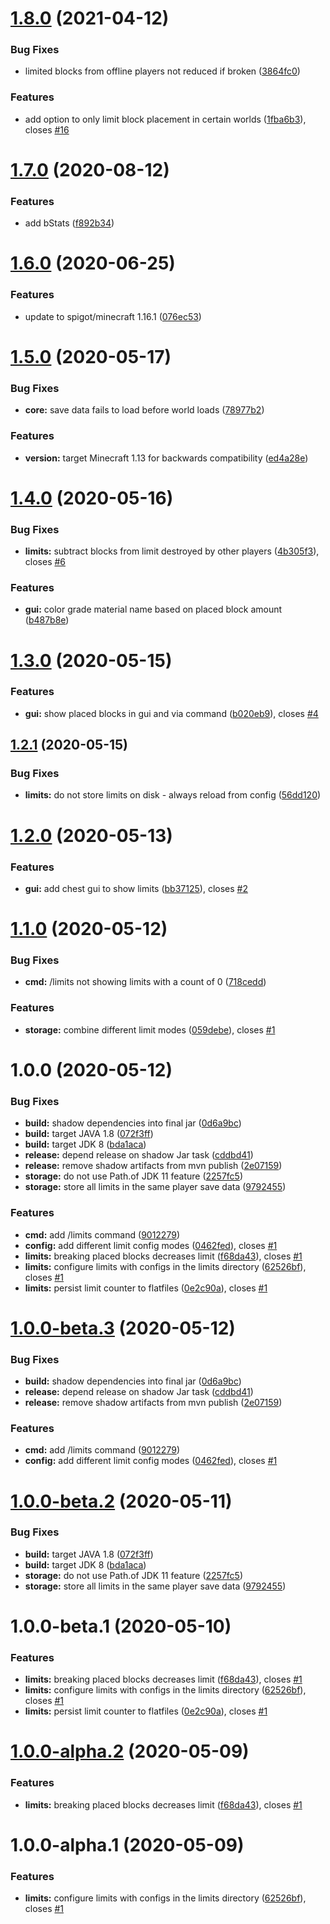 # [1.8.0](https://github.com/Silthus/sLimits/compare/v1.7.0...v1.8.0) (2021-04-12)


### Bug Fixes

* limited blocks from offline players not reduced if broken ([3864fc0](https://github.com/Silthus/sLimits/commit/3864fc03fc0e7aa512a113a87526a924bfc57627))


### Features

* add option to only limit block placement in certain worlds ([1fba6b3](https://github.com/Silthus/sLimits/commit/1fba6b330d13f0662c3eec2895780c656527bd6f)), closes [#16](https://github.com/Silthus/sLimits/issues/16)

# [1.7.0](https://github.com/Silthus/sLimits/compare/v1.6.0...v1.7.0) (2020-08-12)


### Features

* add bStats ([f892b34](https://github.com/Silthus/sLimits/commit/f892b3469168a9bb7a26ce6f9aea1816e82a79d0))

# [1.6.0](https://github.com/Silthus/sLimits/compare/v1.5.0...v1.6.0) (2020-06-25)


### Features

* update to spigot/minecraft 1.16.1 ([076ec53](https://github.com/Silthus/sLimits/commit/076ec53782143a4b09d6a5224b884bfe9a37fba8))

# [1.5.0](https://github.com/Silthus/sLimits/compare/v1.4.0...v1.5.0) (2020-05-17)


### Bug Fixes

* **core:** save data fails to load before world loads ([78977b2](https://github.com/Silthus/sLimits/commit/78977b24946c4d1431fa07e075818d5d214c1a50))


### Features

* **version:** target Minecraft 1.13 for backwards compatibility ([ed4a28e](https://github.com/Silthus/sLimits/commit/ed4a28eb87d6d12ecd4a2cb7ded9341a3df3c154))

# [1.4.0](https://github.com/Silthus/sLimits/compare/v1.3.0...v1.4.0) (2020-05-16)


### Bug Fixes

* **limits:** subtract blocks from limit destroyed by other players ([4b305f3](https://github.com/Silthus/sLimits/commit/4b305f3ddcc6ae5bee93945c2f3caf98dce4437e)), closes [#6](https://github.com/Silthus/sLimits/issues/6)


### Features

* **gui:** color grade material name based on placed block amount ([b487b8e](https://github.com/Silthus/sLimits/commit/b487b8e3c7e1ca34b8764065d00e39fa80c959a6))

# [1.3.0](https://github.com/Silthus/sLimits/compare/v1.2.1...v1.3.0) (2020-05-15)


### Features

* **gui:** show placed blocks in gui and via command ([b020eb9](https://github.com/Silthus/sLimits/commit/b020eb9841094c63f71223856bd51287f886b946)), closes [#4](https://github.com/Silthus/sLimits/issues/4)

## [1.2.1](https://github.com/Silthus/sLimits/compare/v1.2.0...v1.2.1) (2020-05-15)


### Bug Fixes

* **limits:** do not store limits on disk - always reload from config ([56dd120](https://github.com/Silthus/sLimits/commit/56dd120cae24c527cdb5ea12eecff52ab276c020))

# [1.2.0](https://github.com/Silthus/sLimits/compare/v1.1.0...v1.2.0) (2020-05-13)


### Features

* **gui:** add chest gui to show limits ([bb37125](https://github.com/Silthus/sLimits/commit/bb3712539b4d0906bcc7496480def5bcf660f4fd)), closes [#2](https://github.com/Silthus/sLimits/issues/2)

# [1.1.0](https://github.com/Silthus/sLimits/compare/v1.0.0...v1.1.0) (2020-05-12)


### Bug Fixes

* **cmd:** /limits not showing limits with a count of 0 ([718cedd](https://github.com/Silthus/sLimits/commit/718cedd1d122fd8866f81d348810949f3dc25bc5))


### Features

* **storage:** combine different limit modes ([059debe](https://github.com/Silthus/sLimits/commit/059debec1a16d187bc9dc3b45b9a5b47845980e6)), closes [#1](https://github.com/Silthus/sLimits/issues/1)

# 1.0.0 (2020-05-12)


### Bug Fixes

* **build:** shadow dependencies into final jar ([0d6a9bc](https://github.com/Silthus/sLimits/commit/0d6a9bce8a8249ed79828a37062e7767a645101c))
* **build:** target JAVA 1.8 ([072f3ff](https://github.com/Silthus/sLimits/commit/072f3ffbf615280498b33df3f933daa075eac0c0))
* **build:** target JDK 8 ([bda1aca](https://github.com/Silthus/sLimits/commit/bda1aca489ec922dc86f956e936909ccb9dd1225))
* **release:** depend release on shadow Jar task ([cddbd41](https://github.com/Silthus/sLimits/commit/cddbd41549c53ebff076217a1c7370c5cdfdaf20))
* **release:** remove shadow artifacts from mvn publish ([2e07159](https://github.com/Silthus/sLimits/commit/2e07159abf428110a8148533160704049a591e9a))
* **storage:** do not use Path.of JDK 11 feature ([2257fc5](https://github.com/Silthus/sLimits/commit/2257fc54df79c8bcd71ca9a9d4a7a64b118f9027))
* **storage:** store all limits in the same player save data ([9792455](https://github.com/Silthus/sLimits/commit/9792455db2d1d7fdf96c01231110d791ad928590))


### Features

* **cmd:** add /limits command ([9012279](https://github.com/Silthus/sLimits/commit/9012279d54910e7d99c246ef868d1e420fa58de5))
* **config:** add different limit config modes ([0462fed](https://github.com/Silthus/sLimits/commit/0462fedf428890b05f0ee1fc9bbe4223c2dd3dc2)), closes [#1](https://github.com/Silthus/sLimits/issues/1)
* **limits:** breaking placed blocks decreases limit ([f68da43](https://github.com/Silthus/sLimits/commit/f68da430759d9d53b5b013f9faf040309e13dd11)), closes [#1](https://github.com/Silthus/sLimits/issues/1)
* **limits:** configure limits with configs in the limits directory ([62526bf](https://github.com/Silthus/sLimits/commit/62526bf6a0d0d60f1e94ac28aa1b10df306135cc)), closes [#1](https://github.com/Silthus/sLimits/issues/1)
* **limits:** persist limit counter to flatfiles ([0e2c90a](https://github.com/Silthus/sLimits/commit/0e2c90abfdaaf3d2f0b114396f2b7679fc841cb1)), closes [#1](https://github.com/Silthus/sLimits/issues/1)

# [1.0.0-beta.3](https://github.com/Silthus/sLimits/compare/v1.0.0-beta.2...v1.0.0-beta.3) (2020-05-12)


### Bug Fixes

* **build:** shadow dependencies into final jar ([0d6a9bc](https://github.com/Silthus/sLimits/commit/0d6a9bce8a8249ed79828a37062e7767a645101c))
* **release:** depend release on shadow Jar task ([cddbd41](https://github.com/Silthus/sLimits/commit/cddbd41549c53ebff076217a1c7370c5cdfdaf20))
* **release:** remove shadow artifacts from mvn publish ([2e07159](https://github.com/Silthus/sLimits/commit/2e07159abf428110a8148533160704049a591e9a))


### Features

* **cmd:** add /limits command ([9012279](https://github.com/Silthus/sLimits/commit/9012279d54910e7d99c246ef868d1e420fa58de5))
* **config:** add different limit config modes ([0462fed](https://github.com/Silthus/sLimits/commit/0462fedf428890b05f0ee1fc9bbe4223c2dd3dc2)), closes [#1](https://github.com/Silthus/sLimits/issues/1)

# [1.0.0-beta.2](https://github.com/Silthus/sLimits/compare/v1.0.0-beta.1...v1.0.0-beta.2) (2020-05-11)


### Bug Fixes

* **build:** target JAVA 1.8 ([072f3ff](https://github.com/Silthus/sLimits/commit/072f3ffbf615280498b33df3f933daa075eac0c0))
* **build:** target JDK 8 ([bda1aca](https://github.com/Silthus/sLimits/commit/bda1aca489ec922dc86f956e936909ccb9dd1225))
* **storage:** do not use Path.of JDK 11 feature ([2257fc5](https://github.com/Silthus/sLimits/commit/2257fc54df79c8bcd71ca9a9d4a7a64b118f9027))
* **storage:** store all limits in the same player save data ([9792455](https://github.com/Silthus/sLimits/commit/9792455db2d1d7fdf96c01231110d791ad928590))

# 1.0.0-beta.1 (2020-05-10)


### Features

* **limits:** breaking placed blocks decreases limit ([f68da43](https://github.com/Silthus/sLimits/commit/f68da430759d9d53b5b013f9faf040309e13dd11)), closes [#1](https://github.com/Silthus/sLimits/issues/1)
* **limits:** configure limits with configs in the limits directory ([62526bf](https://github.com/Silthus/sLimits/commit/62526bf6a0d0d60f1e94ac28aa1b10df306135cc)), closes [#1](https://github.com/Silthus/sLimits/issues/1)
* **limits:** persist limit counter to flatfiles ([0e2c90a](https://github.com/Silthus/sLimits/commit/0e2c90abfdaaf3d2f0b114396f2b7679fc841cb1)), closes [#1](https://github.com/Silthus/sLimits/issues/1)

# [1.0.0-alpha.2](https://github.com/Silthus/sLimits/compare/v1.0.0-alpha.1...v1.0.0-alpha.2) (2020-05-09)


### Features

* **limits:** breaking placed blocks decreases limit ([f68da43](https://github.com/Silthus/sLimits/commit/f68da430759d9d53b5b013f9faf040309e13dd11)), closes [#1](https://github.com/Silthus/sLimits/issues/1)

# 1.0.0-alpha.1 (2020-05-09)


### Features

* **limits:** configure limits with configs in the limits directory ([62526bf](https://github.com/Silthus/sLimits/commit/62526bf6a0d0d60f1e94ac28aa1b10df306135cc)), closes [#1](https://github.com/Silthus/sLimits/issues/1)

